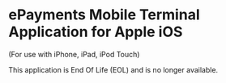 # ePayments Mobile Terminal Application for Apple iOS
(For use with iPhone, iPad, iPod Touch)

This application is End Of Life (EOL) and is no longer available.
 
